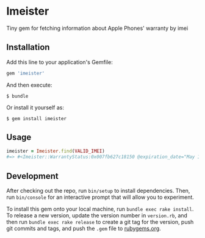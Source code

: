 # Imeister

Tiny gem for fetching information about Apple Phones' warranty by imei

## Installation

Add this line to your application's Gemfile:

```ruby
gem 'imeister'
```

And then execute:

    $ bundle

Or install it yourself as:

    $ gem install imeister

## Usage
```ruby
imeister = Imeister.find(VALID_IMEI)
#=> #<Imeister::WarrantyStatus:0x007fb627c18150 @expiration_date="May 18, 2099", @imei=VALID_IMEI, @warranty_status="In warranty">
```
## Development

After checking out the repo, run `bin/setup` to install dependencies. Then, run `bin/console` for an interactive prompt that will allow you to experiment.

To install this gem onto your local machine, run `bundle exec rake install`. To release a new version, update the version number in `version.rb`, and then run `bundle exec rake release` to create a git tag for the version, push git commits and tags, and push the `.gem` file to [rubygems.org](https://rubygems.org).

